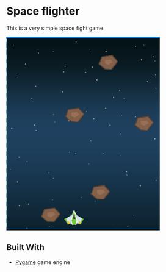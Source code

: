 # Space flighter

This is a very simple space fight game 

![Game screenshot](https://raw.githubusercontent.com/abanobmossad/Space-game/master/game_images/Game.PNG)  

## Built With
* [Pygame] game engine 



[Pygame]: <https://www.pygame.org/news>